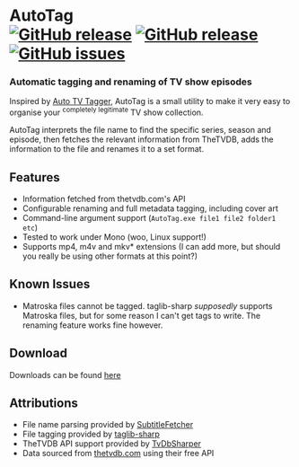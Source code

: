 # AutoTag <br/>[![GitHub release](https://img.shields.io/github/release/jamerst/AutoTag.svg)](https://github.com/jamerst/AutoTag/releases) [![GitHub release](https://img.shields.io/github/downloads/jamerst/AutoTag/total.svg)](https://github.com/jamerst/AutoTag/releases) [![GitHub issues](https://img.shields.io/github/issues/jamerst/AutoTag.svg)](https://github.com/jamerst/AutoTag/issues)

### Automatic tagging and renaming of TV show episodes

Inspired by [Auto TV Tagger](https://sourceforge.net/projects/autotvtagger/), AutoTag is a small utility to make it very easy to organise your <sup>completely legitimate</sup> TV show collection.

AutoTag interprets the file name to find the specific series, season and episode, then fetches the relevant information from TheTVDB, adds the information to the file and renames it to a set format.

## Features
- Information fetched from thetvdb.com's API
- Configurable renaming and full metadata tagging, including cover art
- Command-line argument support (`AutoTag.exe file1 file2 folder1 etc`)
- Tested to work under Mono (woo, Linux support!)
- Supports mp4, m4v and mkv\* extensions (I can add more, but should you really be using other formats at this point?)

## Known Issues
- Matroska files cannot be tagged. taglib-sharp *supposedly* supports Matroska files, but for some reason I can't get tags to write. The renaming feature works fine however.

## Download
Downloads can be found [here](https://github.com/jamerst/AutoTag/releases)

## Attributions
- File name parsing provided by [SubtitleFetcher](https://github.com/pheiberg/SubtitleFetcher)
- File tagging provided by [taglib-sharp](https://github.com/mono/taglib-sharp)
- TheTVDB API support provided by [TvDbSharper](https://github.com/HristoKolev/TvDbSharper)
- Data sourced from [thetvdb.com](https://www.thetvdb.com/) using their free API
